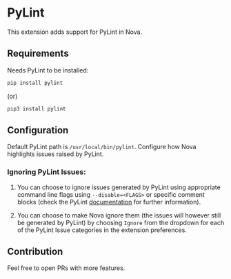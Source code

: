# PyLint

This extension adds support for PyLint in Nova.

## Requirements

Needs PyLint to be installed:

```bash
pip install pylint
```

(or) 

```bash
pip3 install pylint
```

## Configuration

Default PyLint path is `/usr/local/bin/pylint`. Configure how Nova highlights issues raised by PyLint.

### Ignoring PyLint Issues:

1. You can choose to ignore issues generated by PyLint using appropriate command line flags using `--disable=<FLAGS>` or specific comment blocks (check the PyLint [documentation](http://pylint.pycqa.org/en/latest/user_guide/message-control.html) for further information). 

2. You can choose to make Nova ignore them (the issues will however still be generated by PyLint) by choosing `Ignore` from the dropdown for each of the PyLint Issue categories in the extension preferences.

## Contribution

Feel free to open PRs with more features.